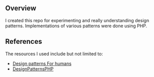 Overview
--------
I created this repo for experimenting and really understanding design patterns. Implementations of various patterns were done using PHP.

References
----------
The resources I used include but not limited to:
- [Design patterns For humans](https://github.com/kamranahmedse/design-patterns-for-humans)
- [DesignPatternsPHP](https://github.com/DesignPatternsPHP/DesignPatternsPHP)



